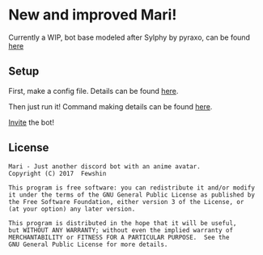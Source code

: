 # New and improved Mari! 

Currently a WIP, bot base modeled after Sylphy by pyraxo, can be found [here](https://github.com/pyraxo/sylphy)

## Setup
  First, make a config file. Details can be found [here](configExample.md).
  
  Then just run it! Command making details can be found [here](commands/how2command.md).

  [Invite](https://discordapp.com/oauth2/authorize?&client_id=234246082668789762&scope=bot) the bot!

## License
    Mari - Just another discord bot with an anime avatar.
    Copyright (C) 2017  Fewshin

    This program is free software: you can redistribute it and/or modify
    it under the terms of the GNU General Public License as published by
    the Free Software Foundation, either version 3 of the License, or
    (at your option) any later version.

    This program is distributed in the hope that it will be useful,
    but WITHOUT ANY WARRANTY; without even the implied warranty of
    MERCHANTABILITY or FITNESS FOR A PARTICULAR PURPOSE.  See the
    GNU General Public License for more details.